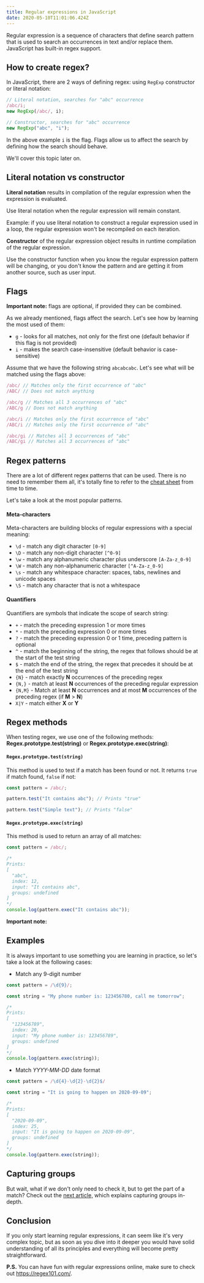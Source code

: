 ```yaml
---
title: Regular expressions in JavaScript
date: 2020-05-10T11:01:06.424Z
---
```

Regular expression is a sequence of characters that define search pattern that is used to search an occurrences in text and/or replace them. JavaScript has built-in regex support.

## How to create regex?

In JavaScript, there are 2 ways of defining regex: using `RegExp` constructor or literal notation:

```javascript
// Literal notation, searches for "abc" occurrence
/abc/i;
new RegExp(/abc/, i);

// Constructor, searches for "abc" occurrence
new RegExp("abc", "i");
```

In the above example `i` is the flag. Flags allow us to affect the search by defining how the search should behave. 

We'll cover this topic later on.

## Literal notation vs constructor

**Literal notation** results in compilation of the regular expression when the expression is evaluated. 

Use literal notation when the regular expression will remain constant. 

Example: if you use literal notation to construct a regular expression used in a loop, the regular expression won't be recompiled on each iteration.

**Constructor** of the regular expression object results in runtime compilation of the regular expression. 

Use the constructor function when you know the regular expression pattern will be changing, or you don't know the pattern and are getting it from another source, such as user input.

## Flags

**Important note:** flags are optional, if provided they can be combined.

As we already mentioned, flags affect the search. Let's see how by learning the most used of them:

* `g` - looks for all matches, not only for the first one (default behavior if this flag is not provided)
* `i` - makes the search case-insensitive (default behavior is case-sensitive)

Assume that we have the following string `abcabcabc`. Let's see what will be matched using the flags above:

```javascript
/abc/ // Matches only the first occurrence of "abc"
/ABC/ // Does not match anything

/abc/g // Matches all 3 occurrences of "abc"
/ABC/g // Does not match anything

/abc/i // Matches only the first occurrence of "abc"
/ABC/i // Matches only the first occurrence of "abc"

/abc/gi // Matches all 3 occurrences of "abc"
/ABC/gi // Matches all 3 occurrences of "abc"
```

## Regex patterns

There are a lot of different regex patterns that can be used. There is no need to remember them all, it's totally fine to refer to the [cheat sheet](https://www.keycdn.com/support/regex-cheatsheet) from time to time.

Let's take a look at the most popular patterns.

#### Meta-characters

Meta-characters are building blocks of regular expressions with a special meaning:

* `\d` - match any digit character `[0-9]`
* `\D` - match any non-digit character `[^0-9]`
* `\w` - match any alphanumeric character plus underscore `[A-Za-z_0-9]`
* `\W` - match any non-alphanumeric character `[^A-Za-z_0-9]`
* `\s` - match any whitespace character: spaces, tabs, newlines and unicode spaces
* `\S` - match any character that is not a whitespace

#### Quantifiers

Quantifiers are symbols that indicate the scope of search string:

* `+` - match the preceding expression 1 or more times
* `*` - match the preceding expression 0 or more times
* `?` - match the preceding expression 0 or 1 time, preceding pattern is optional
* `^` - match the beginning of the string, the regex that follows should be at the start of the test string
* `$` - match the end of the string, the regex that precedes it should be at the end of the test string
* `{N}` - match exactly **N** occurrences of the preceding regex
* `{N,}` - match at least **N** occurrences of the preceding regular expression
* `{N,M}` - Match at least **N** occurrences and at most **M** occurrences of the preceding regex (if **M** > **N**)
* `X|Y` - match either **X** or **Y**

## **Regex methods**

When testing regex, we use one of the following methods: **Regex.prototype.test(string)** or **Regex.prototype.exec(string)**:

#### `Regex.prototype.test(string)`

This method is used to test if a match has been found or not. It returns `true` if match found, `false` if not:

```javascript
const pattern = /abc/;

pattern.test("It contains abc"); // Prints "true"

pattern.test("Simple text"); // Prints "false"
```

#### `Regex.prototype.exec(string)`

This method is used to return an array of all matches:

```javascript
const pattern = /abc/;

/* 
Prints:
[
  "abc", 
  index: 12, 
  input: "It contains abc", 
  groups: undefined
] 
*/
console.log(pattern.exec("It contains abc")); 
```

**Important note:** 

## Examples

It is always important to use something you are learning in practice, so let's take a look at the following cases:

* Match any 9-digit number

```javascript
const pattern = /\d{9}/;

const string = "My phone number is: 123456780, call me tomorrow";

/* 
Prints: 
[
  "123456789", 
  index: 20, 
  input: "My phone number is: 123456789",  
  groups: undefined
] 
*/
console.log(pattern.exec(string));
```

* Match *YYYY-MM-DD* date format

```javascript
const pattern = /\d{4}-\d{2}-\d{2}$/

const string = "It is going to happen on 2020-09-09";

/* 
Prints:
[
  "2020-09-09", 
  index: 25, 
  input: "It is going to happen on 2020-09-09",  
  groups: undefined
] 
*/
console.log(pattern.exec(string));
```

## Capturing groups

But wait, what if we don't only need to check it, but to get the part of a match? Check out the [next article,](/2020-05-12-capturing-groups-in-regular-expressions/) which explains capturing groups in-depth.

## Conclusion

If you only start learning regular expressions, it can seem like it's very complex topic, but as soon as you dive into it deeper you would have solid understanding of all its principles and everything will become pretty straightforward.

**P.S.** You can have fun with regular expressions online, make sure to check out <https://regex101.com/>.